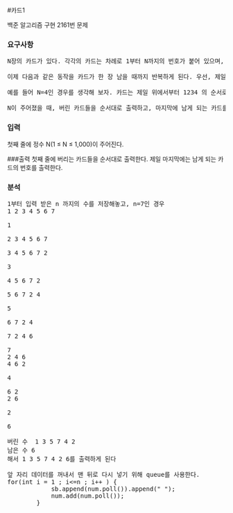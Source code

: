 #카드1
<p>
백준 알고리즘  구현 2161번 문제
</p>

### 요구사항
<pre>
N장의 카드가 있다. 각각의 카드는 차례로 1부터 N까지의 번호가 붙어 있으며, 1번 카드가 제일 위에, N번 카드가 제일 아래인 상태로 순서대로 카드가 놓여 있다.

이제 다음과 같은 동작을 카드가 한 장 남을 때까지 반복하게 된다. 우선, 제일 위에 있는 카드를 바닥에 버린다. 그 다음, 제일 위에 있는 카드를 제일 아래에 있는 카드 밑으로 옮긴다.

예를 들어 N=4인 경우를 생각해 보자. 카드는 제일 위에서부터 1234 의 순서로 놓여있다. 1을 버리면 234가 남는다. 여기서 2를 제일 아래로 옮기면 342가 된다. 3을 버리면 42가 되고, 4를 밑으로 옮기면 24가 된다. 마지막으로 2를 버리고 나면, 버린 카드들은 순서대로 1 3 2가 되고, 남는 카드는 4가 된다.

N이 주어졌을 때, 버린 카드들을 순서대로 출력하고, 마지막에 남게 되는 카드를 출력하는 프로그램을 작성하시오.
</pre>

### 입력
첫째 줄에 정수 N(1 ≤ N ≤ 1,000)이 주어진다.

###출력 
첫째 줄에 버리는 카드들을 순서대로 출력한다. 제일 마지막에는 남게 되는 카드의 번호를 출력한다.
### 분석
<pre>
1부터 입력 받은 n 까지의 수를 저장해놓고, n=7인 경우 
1 2 3 4 5 6 7

1

2 3 4 5 6 7

3 4 5 6 7 2

3

4 5 6 7 2

5 6 7 2 4

5

6 7 2 4

7 2 4 6

7
2 4 6
4 6 2

4

6 2
2 6

2

6

버린 수  1 3 5 7 4 2 
남은 수 6
해서 1 3 5 7 4 2 6를 출력하게 된다

앞 자리 데이터를 꺼내서 맨 뒤로 다시 넣기 위해 queue를 사용한다.
for(int i = 1 ; i<=n ; i++ ) {
			sb.append(num.poll()).append(" ");
			num.add(num.poll());
		}


</pre>
